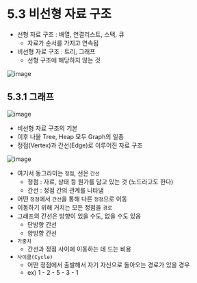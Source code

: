 # 5.3 비선형 자료 구조

- 선형 자료 구조 : 배열, 연결리스트, 스택, 큐
    - 자료가 순서를 가지고 연속됨
- 비선형 자료 구조 : 트리, 그래프
    - 선형 구조에 해당하지 않는 것

![image](https://cdn.discuss.boardinfinity.com/original/2X/d/debab6838897d45c790fbb5da719c895483e5049.png)

## 5.3.1 그래프

![image](https://programmingaltanai.files.wordpress.com/2021/05/graphs.jpg?w=960)

- 비선형 자료 구조의 기본
- 이후 나올 Tree, Heap 모두 Graph의 일종
- 정점(Vertex)과 간선(Edge)로 이루어진 자료 구조


![image](https://velog.velcdn.com/images%2Fsuhyun-guri%2Fpost%2Ffc2a638a-ba12-4a39-88f4-bfc008c1bc55%2Fimage.png)

- 여기서 동그라미는 `정점`, 선은 `간선`
    - 정점 : 자료, 상태 등 뭔가를 담고 있는 것 (노드라고도 한다)
    - 간선 : 정점 간의 관계를 나타냄
- 어떤 `정점`에서 `간선`을 통해 다른 `정점`으로 이동
- 이동하기 위해 거치는 모든 정점을 `경로`
- 그래프의 간선은 방향이 있을 수도, 없을 수도 있음
    - 단방향 간선
    - 양방향 간선
- `가중치`
    - 간선과 정점 사이에 이동하는 데 드는 비용
- `사이클(Cycle)`
    - 어떤 정점에서 출발해서 자기 자신으로 돌아오는 경로가 있을 경우
    - ex) 1 - 2 - 5 - 3  - 1